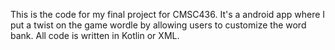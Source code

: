This is the code for my final project for CMSC436. It's a android app where I put a twist on the game wordle by allowing users to customize the word bank. All code is written in Kotlin or XML.
